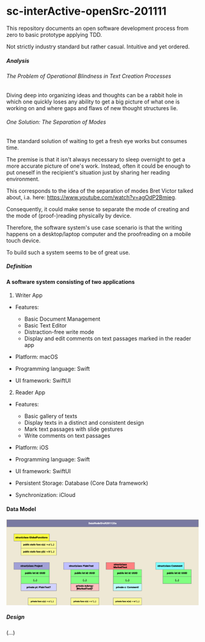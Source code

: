 # sc-interActive-openSrc-201111
This repository documents an open software development process from zero to basic prototype applying TDD.  

Not strictly industry standard but rather casual. Intuitive and yet ordered.


##### Analysis

###### The Problem of Operational Blindness in Text Creation Processes

Diving deep into organizing ideas and thoughts can be a rabbit hole in which one quickly loses any ability to get a big picture of what one is working on and where gaps and flaws of new thought structures lie.

 ###### One Solution: The Separation of Modes

The standard solution of waiting to get a fresh eye works but consumes time.

The premise is that it isn't always necessary to sleep overnight to get a more accurate picture of one's work.
Instead, often it could be enough to put oneself in the recipient's situation just by sharing her reading environment.

This corresponds to the idea of the separation of modes Bret Victor talked about, i.a. here: https://www.youtube.com/watch?v=agOdP2Bmieg.

Consequently, it could make sense to separate the mode of creating and the mode of (proof-)reading physically by device.

Therefore, the software system's use case scenario is that the writing happens on a desktop/laptop computer and the proofreading on a mobile touch device.  

To build such a system seems to be of great use.

##### Definition

#### A software system consisting of two applications

1. Writer App

- Features:  

    - Basic Document Management
    - Basic Text Editor
    - Distraction-free write mode
    - Display and edit comments on text passages marked in the reader app  

- Platform: macOS
- Programming language: Swift
- UI framework: SwiftUI


2. Reader App

- Features:  

    - Basic gallery of texts
    - Display texts in a distinct and consistent design
    - Mark text passages with slide gestures
    - Write comments on text passages

- Platform: iOS  
- Programming language: Swift
- UI framework: SwiftUI




- Persistent Storage: Database (Core Data framework)
- Synchronization: iCloud


#### Data Model

![Pic](DataModelDraft201120a.png?raw=true "DataModelDraft201120a")




##### Design

(…)







